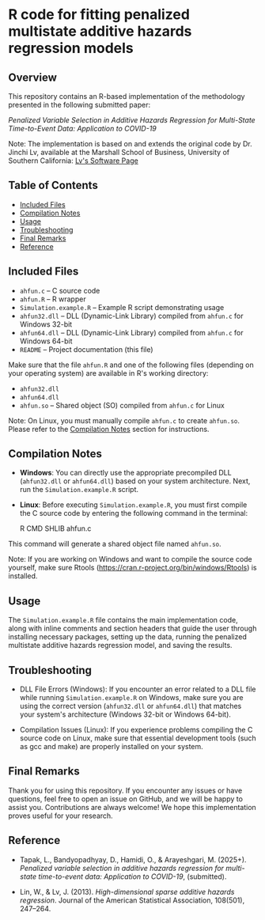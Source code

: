 # R code for fitting penalized multistate additive hazards regression models

## Overview 

This repository contains an R-based implementation of the methodology presented in the following submitted paper:

*Penalized Variable Selection in Additive Hazards Regression for Multi-State Time-to-Event Data: Application to COVID-19*

Note: The implementation is based on and extends the original code by Dr. Jinchi Lv, available at the Marshall School of Business, University of Southern California: [Lv's Software Page](https://faculty.marshall.usc.edu/jinchi-lv/publications/software/)


## Table of Contents

* [Included Files](#includedfiles)
* [Compilation Notes](#compilationnotes)
* [Usage](#usage)
* [Troubleshooting](#troubleshooting)
* [Final Remarks](#finalremarks)
* [Reference](#reference)


## Included Files

* `ahfun.c`              – C source code  
* `ahfun.R`              – R wrapper  
* `Simulation.example.R` – Example R script demonstrating usage  
* `ahfun32.dll`          – DLL (Dynamic-Link Library) compiled from `ahfun.c` for Windows 32-bit
* `ahfun64.dll`          – DLL (Dynamic-Link Library) compiled from `ahfun.c` for Windows 64-bit 
* `README`               – Project documentation (this file)

Make sure that the file `ahfun.R` and one of the following files (depending on your operating system) are available in R's working directory:

* `ahfun32.dll`
* `ahfun64.dll`
* `ahfun.so`          – Shared object (SO) compiled from `ahfun.c` for Linux
 
 Note: On Linux, you must manually compile `ahfun.c` to create `ahfun.so`. Please refer to the [Compilation Notes](#compilationnotes) section for instructions.


## Compilation Notes

* **Windows**: You can directly use the appropriate precompiled DLL (`ahfun32.dll` or `ahfun64.dll`) based on your system architecture. Next, run the `Simulation.example.R` script.

* **Linux**: Before executing `Simulation.example.R`, you must first compile the C source code by entering the following command in the terminal:  
  
  R CMD SHLIB ahfun.c

This command will generate a shared object file named `ahfun.so`.


Note: If you are working on Windows and want to compile the source code yourself, make sure Rtools (https://cran.r-project.org/bin/windows/Rtools) is installed.


## Usage

The `Simulation.example.R` file contains the main implementation code, along with inline comments and section headers that guide the user through installing necessary packages, setting up the data, running the penalized multistate additive hazards regression model, and saving the results.


## Troubleshooting

* DLL File Errors (Windows): If you encounter an error related to a DLL file while running `Simulation.example.R` on Windows, make sure you are using the correct version (`ahfun32.dll` or `ahfun64.dll`) that matches your system's architecture (Windows 32-bit or Windows 64-bit).

* Compilation Issues (Linux): If you experience problems compiling the C source code on Linux, make sure that essential development tools (such as gcc and make) are properly installed on your system.


## Final Remarks

Thank you for using this repository. If you encounter any issues or have questions, feel free to open an issue on GitHub, and we will be happy to assist you. Contributions are always welcome! We hope this implementation proves useful for your research.


## Reference

* Tapak, L., Bandyopadhyay, D., Hamidi, O., & Arayeshgari, M. (2025+). *Penalized variable selection in additive hazards regression for multi-state time-to-event data: Application to COVID-19*, (submitted).

* Lin, W., & Lv, J. (2013). *High-dimensional sparse additive hazards regression*. Journal of the American Statistical Association, 108(501), 247–264.
